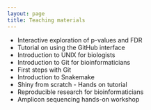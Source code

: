 ```yaml
---
layout: page
title: Teaching materials
---
```


* Interactive exploration of p-values and FDR
* Tutorial on using the GitHub interface
* Introduction to UNIX for biologists
* Introduction to Git for bioinformaticians
* First steps with Git
* Introduction to Snakemake
* Shiny from scratch - Hands on tutorial
* Reproducible research for bioinformaticians
* Amplicon sequencing hands-on workshop